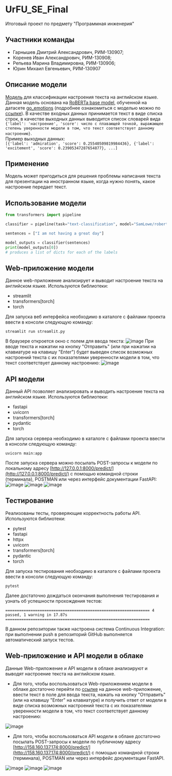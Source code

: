 # UrFU_SE_Final
Итоговый проект по предмету "Программная инженерия"
## Участники команды
- Гарнышев Дмитрий Александрович, РИМ-130907;
- Коренев Иван Александрович, РИМ-130908;
- Репьева Марина Владимировна, РИМ-130906;
- Юрин Михаил Евгеньевич, РИМ-130907
## Описание модели
[Модель](https://huggingface.co/SamLowe/roberta-base-go_emotions) для классификации настроения текста на английском языке. Данная модель основана на [RoBERTa base model](https://huggingface.co/roberta-base), обученной на датасете [go_emotions](https://huggingface.co/datasets/go_emotions) 
(подробнее ознакомиться с моделью можно по [ссылке](https://huggingface.co/SamLowe/roberta-base-go_emotions)). В качестве входных данных принимается текст в виде cписка строк, в качестве выходных данных выводится список словарей вида  
```{'label': 'настроение', 'score': число с плавающей точкой, выражающее степень уверенности модели в том, что текст соответствует данному настроению}```.  
Пример выходных данных:  
```[{'label': 'admiration', 'score': 0.25540509819984436}, {'label': 'excitement', 'score': 0.23905347287654877}, ...]```
## Применение
Модель может пригодиться для решения проблемы написания текста для презентации на иностранном языке, когда нужно понять, какое настроение передает текст.
## Использование модели
```python
from transformers import pipeline

classifier = pipeline(task="text-classification", model="SamLowe/roberta-base-go_emotions", top_k=None)

sentences = ["I am not having a great day"]

model_outputs = classifier(sentences)
print(model_outputs[0])
# produces a list of dicts for each of the labels
```
## Web-приложение модели
Данное web-приложение анализирует и выводит настроение текста на английском языке. Используются библиотеки:  
- streamlit
- transformers[torch]
- torch

Для запуска веб интерфейса необходимо в каталоге с файлами проекта ввести в консоли следующую команду:
``` 
streamlit run streamlit.py
```  
В браузере откроется окно с полем для ввода текста: 
![image](https://github.com/dimagarn/PE_Final/assets/136446022/24907d24-030c-47ad-b70d-1680d776deaa)
При вводе текста и нажатии на кнопку "Отправить" (или при нажатии на клавиатуре на клавишу "Enter") будет выведен список возможных настроений текста с их показателями уверенности модели в том, что текст соответствует данному настроению:
![image](https://github.com/dimagarn/PE_Final/assets/136446022/228c1c35-902b-4683-8b5b-671d87247845)
## API модели
Данный API позволяет анализировать и выводить настроение текста на английском языке. Используются библиотеки:
- fastapi
- uvicorn
- transformers[torch]
- pydantic
- torch

Для запуска сервера необходимо в каталоге с файлами проекта ввести в консоли следующую команду:
```
uvicorn main:app
```  
После запуска сервера можно посылать POST-запросы к модели по локальному адресу [http://127.0.0.1:8000/predict/](http://127.0.0.1:8000/predict/) с помощью командной строки (терминала), POSTMAN или через интерфейс документации FastAPI:
![image](https://github.com/dimagarn/PE_Final/assets/136446022/4b37bfae-bce4-449b-bec3-7e24c1c31c46)
![image](https://github.com/dimagarn/PE_Final/assets/136446022/3970625e-1324-4bc7-b857-543a9d45c5b8)
![image](https://github.com/dimagarn/PE_Final/assets/136446022/7ce65ed6-cd5f-4bfb-b248-ba40bfff0688)
## Тестирование
Реализованы тесты, проверяющие корректность работы API. Используются библиотеки:
- pytest
- fastapi
- httpx
- uvicorn
- transformers[torch]
- pydantic
- torch

Для запуска тестирования необходимо в каталоге с файлами проекта ввести в консоли следующую команду:
```
pytest
```
Далее достаточно дождаться окончания выполнения тестирования и узнать об успешности прохождения тестов:
```
=============================================================== 4 passed, 1 warning in 17.87s ===============================================================
```
В данном репозитории также настроена система Continuous Integration: при выполнении push в репозиторий GitHub выполняется автоматический запуск тестов.
## Web-приложение и API модели в облаке
Данные Web-приложение и API модели в облаке анализируют и выводят настроение текста на английском языке.  
- Для того, чтобы воспользоваться Web-приложением модели в облаке достаточно перейти по [ссылке](https://pefinalgit-ak4fqhbnmwfjm2hjtgb7vr.streamlit.app/) на данное web-приложение, ввести текст в поле для ввода текста, нажать на кнопку "Отправить"
  (или на клавишу "Enter" на клавиатуре) и получить ответ от модели в виде списка возможных настроений текста с их показателями уверенности модели в том, что текст соответствует данному настроению:

![image](https://github.com/dimagarn/PE_Final/assets/136446022/6f2b0f88-7b81-49d2-8e9e-da88016bf10d)

- Для того, чтобы воспользоваться API модели в облаке достаточно посылать POST-запросы к модели по публичному адресу [http://158.160.137.174:8000/predict/](http://158.160.137.174:8000/predict/) с помощью командной строки (терминала), POSTMAN или через интерфейс документации FastAPI.

![image](https://github.com/dimagarn/PE_Final/assets/136446022/f0f4db35-418f-4ef0-b906-8fdeaf451f3c)
![image](https://github.com/dimagarn/PE_Final/assets/136446022/cacc079d-e53a-4540-8372-5ae4238cb938)
![image](https://github.com/dimagarn/PE_Final/assets/136446022/a0627a03-6eb5-430e-9066-ca905f6441d7)
